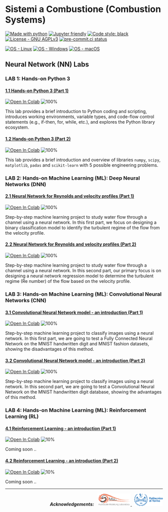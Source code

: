# Sistemi a Combustione (Combustion Systems)

[![Made with python](https://img.shields.io/badge/Python-3.9%20%7C%203.10%20%7C%203.11-blue?logo=python&amp;logoColor=white)](https://python.org)
[![Jupyter friendly](https://img.shields.io/badge/Jupyter%20Lab-3.x-orange?logo=jupyter&logoColor=white)](https://jupyter.org)
[![Code style: black](https://img.shields.io/badge/code%20style-black-000000.svg)](https://github.com/psf/black)
[![License - GNU AGPLv3](https://img.shields.io/badge/license-GNU%20GPLv3-green)](/LICENSE)
[![pre-commit.ci status](https://results.pre-commit.ci/badge/github/paolodeangelis/Sistemi_a_combustione/main.svg)](https://results.pre-commit.ci/latest/github/paolodeangelis/Sistemi_a_combustione/main)


[![OS - Linux](https://img.shields.io/badge/OS-Linux-lightgray?logo=linux&amp;logoColor=white)](https://www.linux.org/)
[![OS - Windows](https://img.shields.io/badge/OS-Windows-lightgray?logo=windows&amp;logoColor=white)](http://microsoft.com/windows)
[![OS - macOS](https://img.shields.io/badge/OS-macOS-lightgray?logo=macOS&amp;logoColor=white)](https://www.apple.com/macos/)

## Neural Network (NN) Labs

### LAB 1: Hands-on Python 3

#### [1.1 Hands-on Python 3 (Part 1)](1.1-Hands-on_Python3_P1.ipynb)
[![Open In Colab](https://colab.research.google.com/assets/colab-badge.svg)](https://colab.research.google.com/github/paolodeangelis/Sistemi_a_combustione/blob/main/1.1-Hands-on_Python3_P1.ipynb)
![100%](https://geps.dev/progress/100)

This lab provides a brief introduction to Python coding and scripting, introduces working environments, variable types, and code-flow control statements (e.g., if-then, for, while, etc.), and explores the Python library ecosystem.

#### [1.2 Hands-on Python 3 (Part 2)](1.2-Hands-on_Python3_P2.ipynb)
[![Open In Colab](https://colab.research.google.com/assets/colab-badge.svg)](https://colab.research.google.com/github/paolodeangelis/Sistemi_a_combustione/blob/main/1.2-Hands-on_Python3_P2.ipynb)
![100%](https://geps.dev/progress/100)

This lab provides a brief introduction and overview of libraries `numpy`, `scipy`, `matplotlib`, `padas` and `scikit-learn` with 5 possible engineering problems.

### LAB 2: Hands-on Machine Learning (ML): Deep Neural Networks (DNN)

#### [2.1 Neural Network for Reynolds and velocity profiles (Part 1)](2.1-NN_Reynolds_P1.ipynb)
[![Open In Colab](https://colab.research.google.com/assets/colab-badge.svg)](https://colab.research.google.com/github/paolodeangelis/Sistemi_a_combustione/blob/main/2.1-NN_Reynolds_P1.ipynb)
![100%](https://geps.dev/progress/100)

Step-by-step machine learning project to study water flow through a channel using a neural network. In this first part, we focus on designing a binary classification model to identify the turbulent regime of the flow from the velocity profile.

#### [2.2 Neural Network for Reynolds and velocity profiles (Part 2)](2.2-NN_Reynolds_P2.ipynb)
[![Open In Colab](https://colab.research.google.com/assets/colab-badge.svg)](https://colab.research.google.com/github/paolodeangelis/Sistemi_a_combustione/blob/main/2.2-NN_Reynolds_P2.ipynb)
![100%](https://geps.dev/progress/100)

Step-by-step machine learning project to study water flow through a channel using a neural network. In this second part, our primary focus is on designing a neural network regression model to determine the turbulent regime ($\mathrm{Re}$ number) of the flow based on the velocity profile.


### LAB 3: Hands-on Machine Learning (ML): Convolutional Neural Networks (CNN)

#### [3.1 Convolutional Neural Network model - an introduction (Part 1)](3.1-CNN_Intro_P1.ipynb)
[![Open In Colab](https://colab.research.google.com/assets/colab-badge.svg)](https://colab.research.google.com/github/paolodeangelis/Sistemi_a_combustione/blob/main/3.1-CNN_Intro_P1.ipynb) ![100%](https://geps.dev/progress/100)

Step-by-step machine learning project to classify images using a neural network. In this first part, we are going to test a Fully Connected Neural Network on the MNIST handwritten digit and MNIST fashion datasets, showing the disadvantages of this method.


#### [3.2 Convolutional Neural Network model - an introduction (Part 2)](3.2-CNN_Intro_P2.ipynb)
[![Open In Colab](https://colab.research.google.com/assets/colab-badge.svg)](https://colab.research.google.com/github/paolodeangelis/Sistemi_a_combustione/blob/main/3.2-CNN_Intro_P2.ipynb) ![100%](https://geps.dev/progress/100)

Step-by-step machine learning project to classify images using a neural network. In this second part, we are going to test a Convolutional Neural Network on the MNIST handwritten digit database, showing the advantages of this method.

### LAB 4: Hands-on Machine Learning (ML): Reinforcement Learning (RL)

#### [4.1 Reinforcement Learning - an introduction (Part 1)](4.1-Reinforcement_Learning_P1.ipynb)
[![Open In Colab](https://colab.research.google.com/assets/colab-badge.svg)](https://colab.research.google.com/github/paolodeangelis/Sistemi_a_combustione/blob/main/4.1-Reinforcement_Learning_P1.ipynb) ![10%](https://geps.dev/progress/10)

Coming soon ..

#### [4.2 Reinforcement Learning - an introduction (Part 2)](4.2-Reinforcement_Learning_P2.ipynb)
[![Open In Colab](https://colab.research.google.com/assets/colab-badge.svg)](https://colab.research.google.com/github/paolodeangelis/Sistemi_a_combustione/blob/main/4.2-Reinforcement_Learning_P2.ipynb) ![10%](https://geps.dev/progress/10)

Coming soon ..



<hr width="100%">
<p align="right">
    <em><strong>Acknowledgements:</strong></em>
    &nbsp;
    <a target="_blank" href="https://areeweb.polito.it/ricerca/small/">
        <img style="height:40px" src="https://github.com/paolodeangelis/Sistemi_a_combustione/raw/main/assets/img/logo.png" alt="SMALL site" >
    </a>
    &nbsp;
    <a target="_blank" href="https://www.polito.it/">
        <img style="height:40px" src="https://github.com/paolodeangelis/Sistemi_a_combustione/raw/main/assets/img/polito_logo.png" alt="POLITO site" >
    </a>
</p>
